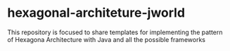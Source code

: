 # hexagonal-architeture-jworld
This repository is focused to share templates for implementing the pattern of Hexagona Architecture with Java and all the possible frameworks
